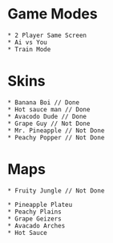 # Game Modes

    * 2 Player Same Screen
    * Ai vs You
    * Train Mode

# Skins

    * Banana Boi // Done
    * Hot sauce man // Done
    * Avacodo Dude // Done
    * Grape Guy // Not Done
    * Mr. Pineapple // Not Done
    * Peachy Popper // Not Done

# Maps

    * Fruity Jungle // Not Done

    * Pineapple Plateu
    * Peachy Plains
    * Grape Geizers
    * Avacado Arches
    * Hot Sauce 